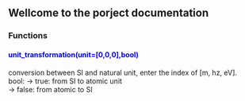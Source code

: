 ## Wellcome to the porject documentation



### Functions
#### <span style="color:blue">unit_transformation(unit=[0,0,0],bool)</span>

conversion between SI and natural unit, enter the index of [m, hz, eV]. <br>
bool: -> true: from SI to atomic unit<br>
      -> false: from atomic to SI<br>



```markdown

```

